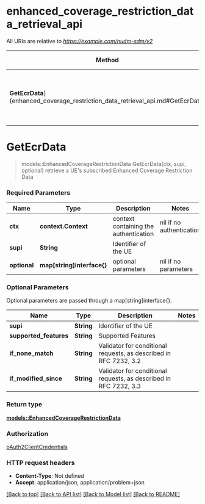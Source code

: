 # enhanced_coverage_restriction_data_retrieval_api

All URIs are relative to *https://example.com/nudm-sdm/v2*

Method | HTTP request | Description
------------- | ------------- | -------------
**GetEcrData**](enhanced_coverage_restriction_data_retrieval_api.md#GetEcrData) | **GET** /{supi}/am-data/ecr-data | retrieve a UE's subscribed Enhanced Coverage Restriction Data


# **GetEcrData**
> models::EnhancedCoverageRestrictionData GetEcrData(ctx, supi, optional)
retrieve a UE's subscribed Enhanced Coverage Restriction Data

### Required Parameters

Name | Type | Description  | Notes
------------- | ------------- | ------------- | -------------
 **ctx** | **context.Context** | context containing the authentication | nil if no authentication
  **supi** | **String**| Identifier of the UE | 
 **optional** | **map[string]interface{}** | optional parameters | nil if no parameters

### Optional Parameters
Optional parameters are passed through a map[string]interface{}.

Name | Type | Description  | Notes
------------- | ------------- | ------------- | -------------
 **supi** | **String**| Identifier of the UE | 
 **supported_features** | **String**| Supported Features | 
 **if_none_match** | **String**| Validator for conditional requests, as described in RFC 7232, 3.2 | 
 **if_modified_since** | **String**| Validator for conditional requests, as described in RFC 7232, 3.3 | 

### Return type

[**models::EnhancedCoverageRestrictionData**](EnhancedCoverageRestrictionData.md)

### Authorization

[oAuth2ClientCredentials](../README.md#oAuth2ClientCredentials)

### HTTP request headers

 - **Content-Type**: Not defined
 - **Accept**: application/json, application/problem+json

[[Back to top]](#) [[Back to API list]](../README.md#documentation-for-api-endpoints) [[Back to Model list]](../README.md#documentation-for-models) [[Back to README]](../README.md)

